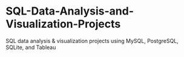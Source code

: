 # SQL-Data-Analysis-and-Visualization-Projects
SQL data analysis &amp; visualization projects using MySQL, PostgreSQL, SQLite, and Tableau
